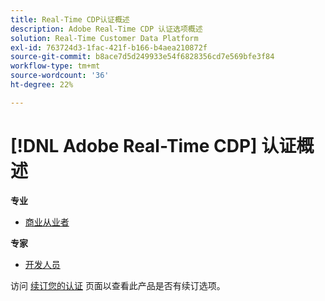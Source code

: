 ```yaml
---
title: Real-Time CDP认证概述
description: Adobe Real-Time CDP 认证选项概述
solution: Real-Time Customer Data Platform
exl-id: 763724d3-1fac-421f-b166-b4aea210872f
source-git-commit: b8ace7d5d249933e54f6828356cd7e569bfe3f84
workflow-type: tm+mt
source-wordcount: '36'
ht-degree: 22%

---
```


# [!DNL Adobe Real-Time CDP] 认证概述

**专业**

* [商业从业者](/help/certifications/rtcdp/rtcdp-p-business.md) <!--AD0-E602-->

**专家**

* [开发人员](/help/certifications/rtcdp/rtcdp-e-developer.md) <!--AD0-E605-->

访问 [续订您的认证](/help/certifications/renew.md) 页面以查看此产品是否有续订选项。
